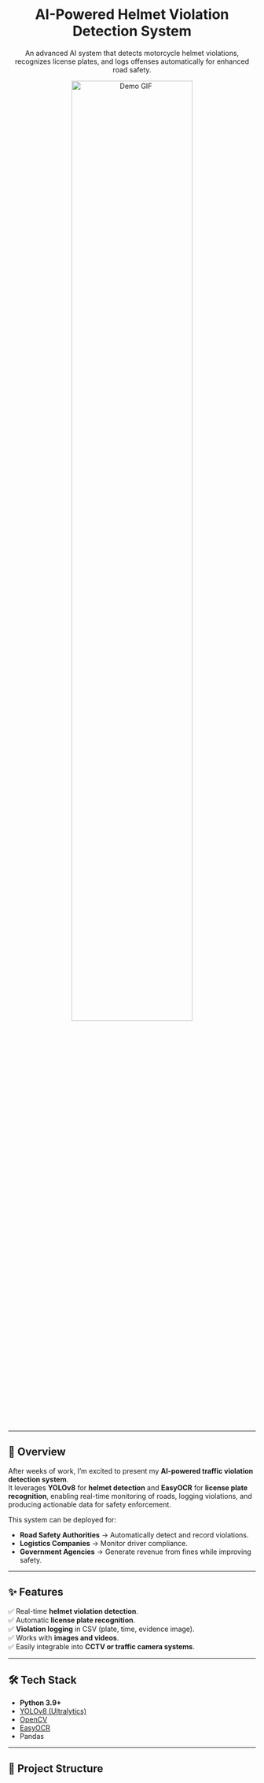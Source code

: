 <h1 align="center"> AI-Powered Helmet Violation Detection System</h1>

<p align="center">
  An advanced AI system that detects motorcycle helmet violations, recognizes license plates, and logs offenses automatically for enhanced road safety.
</p>

<p align="center">
  <img src="output_samples/demo.gif" alt="Demo GIF" width="70%"/>
</p>

---

## 🌟 Overview
After weeks of work, I’m excited to present my **AI-powered traffic violation detection system**.  
It leverages **YOLOv8** for **helmet detection** and **EasyOCR** for **license plate recognition**, enabling real-time monitoring of roads, logging violations, and producing actionable data for safety enforcement.

This system can be deployed for:
- **Road Safety Authorities** → Automatically detect and record violations.
- **Logistics Companies** → Monitor driver compliance.
- **Government Agencies** → Generate revenue from fines while improving safety.

---

## ✨ Features
✅ Real-time **helmet violation detection**.  
✅ Automatic **license plate recognition**.  
✅ **Violation logging** in CSV (plate, time, evidence image).  
✅ Works with **images and videos**.  
✅ Easily integrable into **CCTV or traffic camera systems**.  

---

## 🛠️ Tech Stack
- **Python 3.9+**
- [YOLOv8 (Ultralytics)](https://github.com/ultralytics/ultralytics)
- [OpenCV](https://opencv.org/)
- [EasyOCR](https://github.com/JaidedAI/EasyOCR)
- Pandas

---

## 📂 Project Structure
